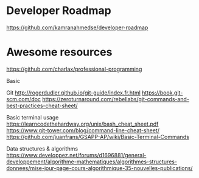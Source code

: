 # Developer Roadmap 
https://github.com/kamranahmedse/developer-roadmap
# Awesome resources 
https://github.com/charlax/professional-programming

Basic

Git
http://rogerdudler.github.io/git-guide/index.fr.html
https://book.git-scm.com/doc
https://zeroturnaround.com/rebellabs/git-commands-and-best-practices-cheat-sheet/

Basic terminal usage
https://learncodethehardway.org/unix/bash_cheat_sheet.pdf
https://www.git-tower.com/blog/command-line-cheat-sheet/
https://github.com/juanfrans/GSAPP-AP/wiki/Basic-Terminal-Commands

Data structures & algorithms
https://www.developpez.net/forums/d1696881/general-developpement/algorithme-mathematiques/algorithmes-structures-donnees/mise-jour-page-cours-algorithmique-35-nouvelles-publications/
